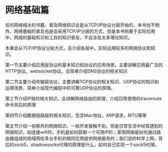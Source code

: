 # 网络基础篇

任何网络相关的书籍，普及网络知识总是从TCP/IP协议分层开始的，本书也不例外，网络基础的普及也是会采用TCP/IP分层的方式，但是本书侧重于实际应用中，网络的基础知识和工具的知识普及，不会涉及太多理论知识。

本章会从TCP/IP协议分层方式，去介绍各层中，实际运用较多的网络协议和知识。

第一节主要介绍应用层协议的基本知识和协议的应用场景。主要讲解应用最广泛的HTTP协议，websocket协议，会简单介绍DNS协议的相关知识

第二节主要介绍传输层协议，主要讲解TCP协议的相关知识、UDP协议的知识和运用场景，简单介绍现代编程中的可靠UDP协议的原理。

第三节介绍IP层的相关知识，会讲解网络路由的原理，介绍日常使用的traceroute命令背后的原理

第四节介绍数据链路层的相关知识，包含Mac地址，ARP请求，MTU等等

第五节介绍一些额外的网络知识，一般开发接触不到，但是日常生活中经常遇到的网络知识，如连接wifi时，手机是如何获取一个可用IP的；家用网络是如何通过路由器组成的局域网给多台手机的相同应用提供网络服务的；我们说的科学上网，背后的sock5，shadowsocks代理的原理是什么，如何自己实现一个sock5代理。

